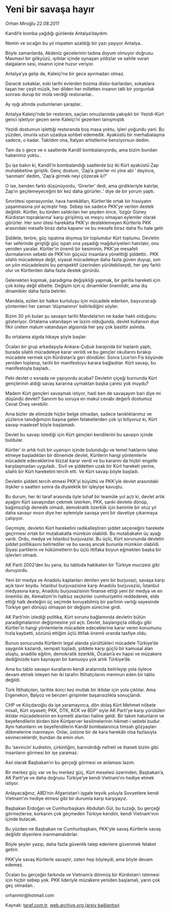 # Yeni bir savaşa hayır

*Orhan Miroğlu 22.08.2011*

<div class="yazi"><p>Kandil’e bomba yağdığı günlerde Antalya’daydım.</p>
<p>Nemin ve sıcağın bu yıl nispeten azaldığı bir yazı yaşıyor Antalya..</p>
<p>Böyle zamanlarda, Akdeniz gecelerinin tadına doyum olmuyor doğrusu. Masmavi bir gökyüzü, ışıltılar içinde oynaşan yıldızlar ve sahile vuran dalgaların sesi, insanın içine huzur veriyor.</p>
<p>Antalya’ya gelip de, Kaleiçi’ne bir gece ayırmadan olmaz.</p>
<p>Daracık sokaklar, eski tarihi evlerden bozma disko-barlardan, sokaklara taşan her çeşit müzik, her dilden her milletten insanın tatlı bir yorgunluk sonrası durup bir mola verdiği restoranlar..</p>
<p>Ay ışığı altında yudumlanan şaraplar..</p>
<p>Antalya Kaleiçi’nde bir restoranı, saçları omuzlarında yakışıklı bir Yezidi-Kürt genci işletiyor geçen sene Kaleiçi’ni gezerken tanışmıştık</p>
<p>Yezidi dostumun işlettiği restoranda boş masa yoktu, işleri yoğundu yani. Bu yüzden, onunla uzun uzadıya sohbet edemedik. Ayaküstü bir merhabalaşma sadece, o kadar. Takıldım ona, İtalyan artistlerine benziyorsun dedim.</p>
<p>Tam da o gece ve o saatlerde Kandil bombalanıyordu, ama bizim bundan haberimiz yoktu..</p>
<p>Şu işe bakın ki, Kandil’in bombalandığı saatlerde biz iki Kürt ayaküstü Zap muhabbetine giriştik. Genç dostum, ‘Zap’a girerler mi yine abi ‘ deyince, ‘sanmam’ dedim, ‘Zap’a girmek neyi çözecek ki?’</p>
<p>O ise, benden farklı düşünüyordu, ‘Girerler’ dedi, ama girdikleriyle kalırlar, Zap’ın geçilemeyeceğini bir kez daha görürler..’ diye de bir yorum yaptı.</p>
<p>Sınırötesi operasyonlar, hava harekâtları, Kürtler’de ortak bir hissiyatın yaşanmasına yol açmıştır hep. Sebep ise sadece PKK’ye verilen destek değildir. Kürtler, bu türden saldırıları her şeyden önce, ‘özgür Güney Kürdistan topraklarına’ karşı girişilmiş ve meşru olmayan eylemler olarak görürler. Her sınır ötesi harekâtta PKK’yi desteklemeyen Kürtlerle PKK arasındaki mesafe biraz daha kapanır ve bu mesafe biraz daha flu hale gelir.</p>
<p>Şiddete, teröre, güç ispatına doymuş bir toplumdur Kürt toplumu. Devletin her seferinde giriştiği güç ispatı ona yaşadığı mağduriyetleri hatırlatır, onu yeniden yaralar. Kürtler’in önemli bir kesiminin, PKK’ye mesafeli durmalarının sebebi de PKK’nin güçsüz insanlara yönelttiği şiddettir.. PKK silahlı mücadeleye değil, siyasal mücadeleye daha fazla güven duyup, son on yılın mücadelesini bu perspektif üzerinden yürütebilseydi, her şey farklı olur ve Kürtlerden daha fazla destek görürdü.</p>
<p>Gelenekten kopmak, paradigma değişikliği yapmak, bir gerilla hareketi için çok kolay değil elbette. Değişim için iç dinamikler önemlidir, ama dış dinamikler daha fazla belirler.</p>
<p>Mandela, ezilen bir halkın kurtuluşu için mücadele ederken, başvuracağı yöntemleri her zaman ‘düşmanının’ belirlediğini söyler.</p>
<p>Bizim 30 yılı bulan şu savaşın tarihi Mandela’nın ne kadar haklı olduğunu gösteriyor. Ortalama vatandaşın ve lazım olduğunda, devlet kullansın diye fikir üreten malum vatandaşın algısında her şey çok basittir aslında.</p>
<p>Bu ortalama algıda hikaye şöyle başlar:</p>
<p>Öcalan bir grup arkadaşıyla Ankara-Çubuk barajında bir toplantı yaptı, burada silahlı mücadeleye karar verildi ve bu gençler okullarını bırakıp mücadele vermek için Kürdistan’a geri döndüler. Sonra Lice’nin Fis köyünde yeniden toplanıp, tarihi bir manifestoyu karara bağladılar. Kürt savaşı, bu manifestoyla başladı..</p>
<p>Peki devlet o esnada ne yapıyordu acaba? Devletin çiçeği burnunda Kürt gençlerinin aldığı savaş kararına uymaktan başka çaresi yok muydu?</p>
<p>Madem Kürt gençleri savaşmak istiyor, hadi ben de savaşayım bari diye mi düşündü devlet? Sanırım bu soruya en makul cevabı değerli dostumuz Cevat Öneş verebilir.</p>
<p>Ama bizler de elimizde hiçbir belge olmadan, sadece tanıklıklarımız ve yüzlerce tanıdığımızın başına gelen felaketlerden çok iyi biliyoruz ki, Kürt savaşı maalesef böyle başlamadı.</p>
<p>Devlet bu savaşı istediği için Kürt gençleri kendilerini bu savaşın içinde buldular.</p>
<p>Kürtler’ in artık hızlı bir uyanışın içinde bulunduğu ve temel haklarını talep etmeye başladıkları bir dönemde devlet, Kürtlerin hangi yöntemlerle mücadele edeceklerine bizzat karar verdi ve bu kararını da hiçbir engelle karşılaşmadan uyguladı.. Sivil ve şiddetten uzak bir Kürt hareketi yerine, silahlı bir Kürt hareketini tercih etti. Ve Kürt savaşı böyle başladı.</p>
<p>Devletin şiddeti tercih etmesi PKK’yi büyüttü ve PKK’yle devlet arasındaki ilişkiler o saatten sonra da diyalektik bir işleyişe kavuştu.</p>
<p>Bu durum, her iki taraf arasında öyle tuhaf bir teamüle yol açtı ki, devlet artık ayağını Kürt savaşından çekmek isterken, PKK, sanki devlete dönüp, bağımsızlığı denedik olmadı, demokratik özerklik için benimle bir otuz yıl daha savaşır mısın diye her eylemiyle savaşa yeni bir davetiye çıkarmaya çalışıyor.</p>
<p>Geçmişte, devletin Kürt hareketini radikalleştiren şiddet seçeneğini harekete geçirmesi ortak bir mutabakatla mümkün olabildi. Bu mutabakatın üç ayağı vardı. Ordu, medya ve İstanbul burjuvazisi. Bu üçlü, Kürt sorununda devletin şiddet politikasını belirlediler ve bu savaş ancak bununla mümkün olabildi. Siyasi partilerin ve hükümetlerin bu üçlü ittifaka boyun eğmekten başka bir işlevleri olmadı.</p>
<p>AK Parti 2002’den bu yana, bu tabloda hakikaten bir Türkiye mucizesi gibi duruyordu.</p>
<p>Yeni bir medya ve Anadolu kaplanları denilen yeni bir burjuvazi, savaşa karşı açık tavır koydu. İstanbul burjuvazisine karşı Anadolu burjuvazisi, İstanbul medyasına karşı, Anadolu burjuvazisinin finanse ettiği yeni bir medya ve en önemlisi de, Kemalizm’in halksız seçkinler cumhuriyetini reddederek, elde ettiği halk desteğini üç seçimde koruyabilmiş bir partinin varlığı sayesinde Türkiye geri dönüşü olmayan bir değişim sürecine girdi.</p>
<p>AK Parti’nin izlediği politika, Kürt sorunu bağlamında devletin bütün paradigmalarının değişmesine yol açtı. Devlet, başlangıçta olduğu gibi Kürtler’in hangi yöntemlerle mücadele edeceklerine karar veren konumunu hızla kaybetti, sözünü ettiğim üçlü ittifak önemli oranda tasfiye oldu.</p>
<p>Bunun sonucunda Kürtlerin legal alanda yürüttükleri mücadele Türkiye’de saygınlık kazandı, sempati topladı, şiddete karşı güçlü bir kamusal alan oluştu, anadille eğitim, demokratik özerklik, Öcalan’a ev hapsi ve müzakere dediğinizde kanı kaynayan bir kamuoyu yok artık Türkiye’de.</p>
<p>Ama bu tablo savaşın kurallarını kendi aralarında belirleyip yola öylece devam etmek isteyen her iki tarafın İttihatçılarını memnun eden bir tablo değildi.</p>
<p>Türk İttihatçıları, tarihte ikinci kez mutlak bir iktidar için yola çıktılar. Ama Ergenekon, Balyoz ve benzeri girişimler başarısızlıkla sonuçlandı.</p>
<p>CHP ve Kılıçdaroğlu da işe yaramayınca, dön dolaş Kürt Mehmet nöbete misali, Kürt siyaseti; PKK, DTK, KCK ve BDP’ siyle AK Parti’ye karşı yürütülen iktidar mücadelesinin en kıymetli alanları haline geldi. Bir takım hatunların ve beyefendilerin birden bire Kürtperver kesilmelerinin hikmet-i sebebi budur. Aynı hatunların ve beyefendilerin Kandil bombalanınca timsah gözyaşları dökmelerine inanmayın. Onlar, üstüne bir de kara harekâtı olsa fazlasıyla sevineceklerdir, bundan da emin olun.</p>
<p>Bu ‘sevincin’ kudretini, çirkinliğini, barındırdığı nefreti ve ihaneti bizim gibi insanların görmesi bir işe yaramaz.</p>
<p>Asıl olarak Başbakan’ın bu gerçeği görmesi ve anlaması lazım.</p>
<p>Bir merkez güç var ve bu merkez güç, Kürt meselesi üzerinden, Başbakan’a, AK Parti’ye ve daha doğrusu Türkiye’ye kendi Vietnam’ını hediye etmek istiyor.</p>
<p>Anlayacağınız, ABD’nin Afganistan’ı işgale teşvik yoluyla Sovyetlere kendi Vietnam’ını hediye etmesi gibi bir durumla karşı karşıyayız.</p>
<p>Başbakan Erdoğan ve Cumhurbaşkanı Abdullah Gül, bu tuzağı, bu gerçeği görmezlerse, korkarım çok geçmeden Türkiye kendini, kendi Vietnam’ının içinde bulacak.</p>
<p>Bu yüzden ne Başbakan ne Cumhurbaşkanı, PKK’yle savaş Kürtlerle savaş değildir diyenlere inanmamalıdırlar.</p>
<p>Böyle şeyler yazıp, daha fazla güvenlik talep edenlere güvenmek felaket getirir.</p>
<p>PKK’yle savaş Kürtlerle savaştır, zaten hep böyleydi, ama böyle devam edemez.</p>
<p>Öcalan bu gerçeğin farkında ve Vietnam’a dönmüş bir Kürdistan’ı istemesi için hiçbir sebep yok. PKK lideriyle müzakere yeniden başlamalı, yarın çok geç olmadan..</p>
<p>orhanmir@hotmail.com</p>
</div>

Kaynak: [taraf.com.tr](http://www.taraf.com.tr/orhan-miroglu/makale-yeni-bir-savasa-hayir.htm), [web.archive.org (arşiv bağlantısı)](http://web.archive.org/web/20130722015225/http://www.taraf.com.tr/orhan-miroglu/makale-yeni-bir-savasa-hayir.htm)
